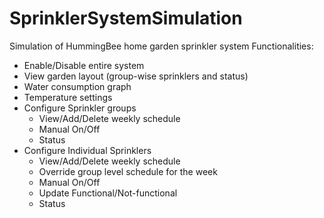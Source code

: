 # SprinklerSystemSimulation
Simulation of HummingBee home garden sprinkler system
Functionalities:
 - Enable/Disable entire system
 - View garden layout (group-wise sprinklers and status)
 - Water consumption graph
 - Temperature settings
 - Configure Sprinkler groups
     - View/Add/Delete weekly schedule
     - Manual On/Off
     - Status
 - Configure Individual Sprinklers
     - View/Add/Delete weekly schedule
     - Override group level schedule for the week
     - Manual On/Off
     - Update Functional/Not-functional
     - Status
